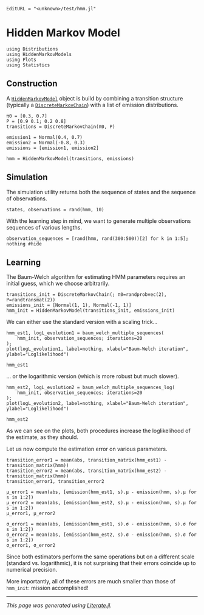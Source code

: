 ```@meta
EditURL = "<unknown>/test/hmm.jl"
```

# Hidden Markov Model

````@example hmm
using Distributions
using HiddenMarkovModels
using Plots
using Statistics
````

## Construction

A [`HiddenMarkovModel`](@ref) object is build by combining a transition structure (typically a [`DiscreteMarkovChain`](@ref)) with a list of emission distributions.

````@example hmm
π0 = [0.3, 0.7]
P = [0.9 0.1; 0.2 0.8]
transitions = DiscreteMarkovChain(π0, P)
````

````@example hmm
emission1 = Normal(0.4, 0.7)
emission2 = Normal(-0.8, 0.3)
emissions = [emission1, emission2]
````

````@example hmm
hmm = HiddenMarkovModel(transitions, emissions)
````

## Simulation

The simulation utility returns both the sequence of states and the sequence of observations.

````@example hmm
states, observations = rand(hmm, 10)
````

With the learning step in mind, we want to generate multiple observations sequences of various lengths.

````@example hmm
observation_sequences = [rand(hmm, rand(300:500))[2] for k in 1:5];
nothing #hide
````

## Learning

The Baum-Welch algorithm for estimating HMM parameters requires an initial guess, which we choose arbitrarily.

````@example hmm
transitions_init = DiscreteMarkovChain(; π0=randprobvec(2), P=randtransmat(2))
emissions_init = [Normal(1, 1), Normal(-1, 1)]
hmm_init = HiddenMarkovModel(transitions_init, emissions_init)
````

We can either use the standard version with a scaling trick...

````@example hmm
hmm_est1, logL_evolution1 = baum_welch_multiple_sequences(
    hmm_init, observation_sequences; iterations=20
);
plot(logL_evolution1, label=nothing, xlabel="Baum-Welch iteration", ylabel="Loglikelihood")
````

````@example hmm
hmm_est1
````

... or the logarithmic version (which is more robust but much slower).

````@example hmm
hmm_est2, logL_evolution2 = baum_welch_multiple_sequences_log(
    hmm_init, observation_sequences; iterations=20
);
plot(logL_evolution2, label=nothing, xlabel="Baum-Welch iteration", ylabel="Loglikelihood")
````

````@example hmm
hmm_est2
````

As we can see on the plots, both procedures increase the loglikelihood of the estimate, as they should.

Let us now compute the estimation error on various parameters.

````@example hmm
transition_error1 = mean(abs, transition_matrix(hmm_est1) - transition_matrix(hmm))
transition_error2 = mean(abs, transition_matrix(hmm_est2) - transition_matrix(hmm))
transition_error1, transition_error2
````

````@example hmm
μ_error1 = mean(abs, [emission(hmm_est1, s).μ - emission(hmm, s).μ for s in 1:2])
μ_error2 = mean(abs, [emission(hmm_est2, s).μ - emission(hmm, s).μ for s in 1:2])
μ_error1, μ_error2
````

````@example hmm
σ_error1 = mean(abs, [emission(hmm_est1, s).σ - emission(hmm, s).σ for s in 1:2])
σ_error2 = mean(abs, [emission(hmm_est2, s).σ - emission(hmm, s).σ for s in 1:2])
σ_error1, σ_error2
````

Since both estimators perform the same operations but on a different scale (standard vs. logarithmic), it is not surprising that their errors coincide up to numerical precision.

More importantly, all of these errors are much smaller than those of `hmm_init`: mission accomplished!

---

*This page was generated using [Literate.jl](https://github.com/fredrikekre/Literate.jl).*

